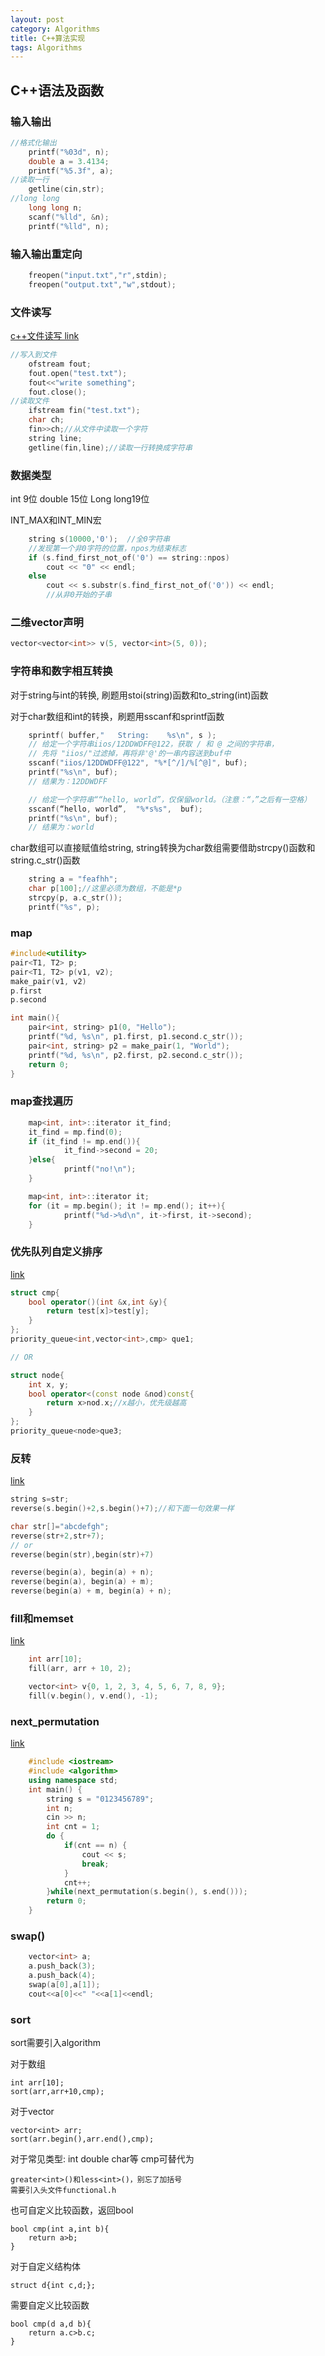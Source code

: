 ```yaml
---
layout: post
category: Algorithms
title: C++算法实现
tags: Algorithms
---
```


## C++语法及函数
### 输入输出
```c++
//格式化输出
	printf("%03d", n);
	double a = 3.4134;
	printf("%5.3f", a);
//读取一行
    getline(cin,str);
//long long
	long long n;
	scanf("%lld", &n);
	printf("%lld", n);
```

### 输入输出重定向
```c++
    freopen("input.txt","r",stdin);
    freopen("output.txt","w",stdout);
```

### 文件读写
[c++文件读写 link](http://mafulong.top/c%E8%AF%AD%E8%A8%80/2018/01/28/C++-%E6%96%87%E4%BB%B6%E5%92%8C%E6%B5%81.html)
```c++
//写入到文件
    ofstream fout;
    fout.open("test.txt");
    fout<<"write something";
    fout.close();
//读取文件
    ifstream fin("test.txt");
    char ch;
    fin>>ch;//从文件中读取一个字符
    string line;
    getline(fin,line);//读取一行转换成字符串
```

### 数据类型
int 9位 double 15位 Long long19位

INT_MAX和INT_MIN宏

```c++
    string s(10000,'0');  //全0字符串
    //发现第一个非0字符的位置，npos为结束标志
    if (s.find_first_not_of('0') == string::npos)
        cout << "0" << endl;
    else
        cout << s.substr(s.find_first_not_of('0')) << endl;
        //从非0开始的子串
```

### 二维vector声明
```c++
vector<vector<int>> v(5, vector<int>(5, 0));
```

### 字符串和数字相互转换
对于string与int的转换, 刷题用stoi(string)函数和to_string(int)函数

对于char数组和int的转换，刷题用sscanf和sprintf函数
```c++
    sprintf( buffer,"   String:    %s\n", s );
    // 给定一个字符串iios/12DDWDFF@122，获取 / 和 @ 之间的字符串，
    // 先将 "iios/"过滤掉，再将非'@'的一串内容送到buf中
    sscanf("iios/12DDWDFF@122", "%*[^/]/%[^@]", buf);
    printf("%s\n", buf);
    // 结果为：12DDWDFF 

    // 给定一个字符串““hello, world”，仅保留world。（注意：“，”之后有一空格）
    sscanf(“hello, world”,  "%*s%s",  buf);  
    printf("%s\n", buf);
    // 结果为：world
```
char数组可以直接赋值给string, string转换为char数组需要借助strcpy()函数和string.c_str()函数
```c++
    string a = "feafhh";
	char p[100];//这里必须为数组，不能是*p
	strcpy(p, a.c_str());
	printf("%s", p);
```

### map
```c++
#include<utility>
pair<T1, T2> p;
pair<T1, T2> p(v1, v2);
make_pair(v1, v2)
p.first
p.second

int main(){
    pair<int, string> p1(0, "Hello");
    printf("%d, %s\n", p1.first, p1.second.c_str());
    pair<int, string> p2 = make_pair(1, "World");
    printf("%d, %s\n", p2.first, p2.second.c_str());
    return 0;
}

```

### map查找遍历
```c++
    map<int, int>::iterator it_find;
    it_find = mp.find(0);
    if (it_find != mp.end()){
            it_find->second = 20;
    }else{
            printf("no!\n");
    }

    map<int, int>::iterator it;
    for (it = mp.begin(); it != mp.end(); it++){
            printf("%d->%d\n", it->first, it->second);
    }
```

### 优先队列自定义排序
[link](http://mafulong.top/c%E8%AF%AD%E8%A8%80/2018/01/26/c++%E4%BC%98%E5%85%88%E9%98%9F%E5%88%97%E8%87%AA%E5%AE%9A%E4%B9%89%E6%8E%92%E5%BA%8F.html)

```c++
struct cmp{
    bool operator()(int &x,int &y){
        return test[x]>test[y];
    }
};
priority_queue<int,vector<int>,cmp> que1;

// OR

struct node{
    int x, y;
    bool operator<(const node &nod)const{
        return x>nod.x;//x越小，优先级越高
    }
};
priority_queue<node>que3;
```

### 反转
[link](http://mafulong.top/c%E8%AF%AD%E8%A8%80/2018/01/26/c++%E5%8F%8D%E8%BD%AC.html)

```c++
string s=str;
reverse(s.begin()+2,s.begin()+7);//和下面一句效果一样

char str[]="abcdefgh";
reverse(str+2,str+7);
// or
reverse(begin(str),begin(str)+7)

reverse(begin(a), begin(a) + n);
reverse(begin(a), begin(a) + m);
reverse(begin(a) + m, begin(a) + n);
```

### fill和memset
[link](http://mafulong.top/c%E8%AF%AD%E8%A8%80/2018/01/28/c++-fill%E5%92%8Cmemset.html)

```c++
    int arr[10];
    fill(arr, arr + 10, 2);

    vector<int> v{0, 1, 2, 3, 4, 5, 6, 7, 8, 9};
    fill(v.begin(), v.end(), -1);
```

### next_permutation
[link](http://mafulong.top/c%E8%AF%AD%E8%A8%80/2018/01/28/c++-next_permutation.html)

```c++
    #include <iostream>
    #include <algorithm>
    using namespace std;
    int main() {
        string s = "0123456789";
        int n;
        cin >> n;
        int cnt = 1;
        do {
            if(cnt == n) {
                cout << s;
                break;
            }
            cnt++;
        }while(next_permutation(s.begin(), s.end()));
        return 0;
    }
```

### swap()
```c++
    vector<int> a;
    a.push_back(3);
    a.push_back(4);
    swap(a[0],a[1]);
    cout<<a[0]<<" "<<a[1]<<endl;
```

### sort

sort需要引入algorithm

对于数组

    int arr[10];
    sort(arr,arr+10,cmp);

对于vector

    vector<int> arr;
    sort(arr.begin(),arr.end(),cmp);

对于常见类型: int double char等
cmp可替代为

    greater<int>()和less<int>()，别忘了加括号
    需要引入头文件functional.h

也可自定义比较函数，返回bool

    bool cmp(int a,int b){
        return a>b;
    }

对于自定义结构体 

    struct d{int c,d;};

需要自定义比较函数

    bool cmp(d a,d b){
        return a.c>b.c;
    }

